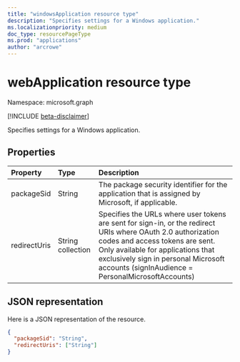 ```yaml
---
title: "windowsApplication resource type"
description: "Specifies settings for a Windows application."
ms.localizationpriority: medium
doc_type: resourcePageType
ms.prod: "applications"
author: "arcrowe"
---
```


# webApplication resource type

Namespace: microsoft.graph

[!INCLUDE [beta-disclaimer](../../includes/beta-disclaimer.md)]

Specifies settings for a Windows application.

## Properties

| Property | Type | Description |
|:---------|:-----|:------------|
| packageSid | String | The package security identifier for the application that is assigned by Microsoft, if applicable. |
| redirectUris | String collection | Specifies the URLs where user tokens are sent for sign-in, or the redirect URIs where OAuth 2.0 authorization codes and access tokens are sent. Only available for applications that exclusively sign in personal Microsoft accounts (signInAudience = PersonalMicrosoftAccounts) |

## JSON representation
Here is a JSON representation of the resource.

<!-- {
  "blockType": "resource",
  "optionalProperties": [

  ],
  "@odata.type": "microsoft.graph.windowsApplication"
}-->

```json
{
  "packageSid": "String",
  "redirectUris": ["String"]
}

```